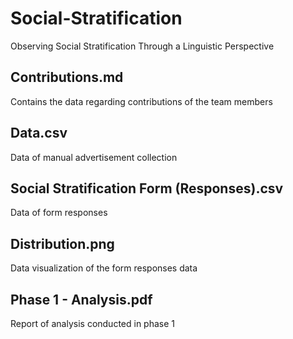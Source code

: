 # Social-Stratification

Observing Social Stratification Through a Linguistic Perspective

## Contributions.md

Contains the data regarding contributions of the team members

## Data.csv

Data of manual advertisement collection

## Social Stratification Form (Responses).csv

Data of form responses

## Distribution.png

Data visualization of the form responses data

## Phase 1 - Analysis.pdf

Report of analysis conducted in phase 1
